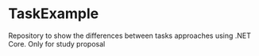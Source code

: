 # TaskExample
Repository to show the differences between tasks approaches using .NET Core.
Only for study proposal
